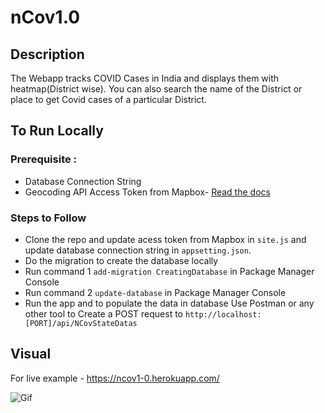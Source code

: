 # nCov1.0

## Description

The Webapp tracks COVID Cases in India and displays them with heatmap(District wise). You can also search the name of the District or place to get Covid cases of a particular District.

## To Run Locally

### Prerequisite :
* Database Connection String
* Geocoding API Access Token from Mapbox- [Read the docs](https://docs.mapbox.com/api/search/)

### Steps to Follow
* Clone the repo and update acess token from Mapbox in `site.js` and update database connection string in `appsetting.json`.
* Do the migration to create the database locally 
* Run command 1 `add-migration CreatingDatabase` in Package Manager Console
* Run command 2 `update-database` in Package Manager Console
* Run the app and to populate the data in database Use Postman or any other tool to Create a POST request to `http://localhost:[PORT]/api/NCovStateDatas`

## Visual 


For live example - https://ncov1-0.herokuapp.com/


![Gif](https://1.bp.blogspot.com/-W2AM4IfaGuA/X5GroGzoFZI/AAAAAAAAIDw/duTw6pAgW8Q4kyEhZwBOQZmkMUl-_884QCLcBGAsYHQ/s1200-rw/ezgif.com-gif-maker.gif)


